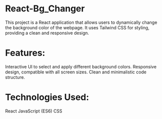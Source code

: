 # React-Bg_Changer
This project is a React application that allows users to dynamically change the background color of the webpage. It uses Tailwind CSS for styling, providing a clean and responsive design.

# Features:
Interactive UI to select and apply different background colors.
Responsive design, compatible with all screen sizes.
Clean and minimalistic code structure.

# Technologies Used:
React
JavaScript (ES6)
CSS
